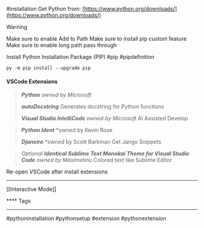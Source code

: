 #installation
Get Python from:
[https://www.python.org/downloads/](https://www.python.org/downloads/)

>[!warning]
>Make sure to enable Add to Path
>Make sure to install pip custom feature
>Make sure to enable long path pass through

Install Python Installation Package (PIP)
#pip #pipdefinition
```
py -m pip install --upgrade pip
```


#### VSCode Extensions
> ***Python*** 
> *owned by Microsoft*
> 
> ***autoDocstring***
> Generates docstring for Python functions
> 
> ***Visual Studio IntelliCode***
> *owned by Microsoft*
> AI Assisted Develop

> ***Python Ident***
> *owned by Kevin Rose

> ***Djaneiro***
> *owned by Scott Barkman
> Get Jango Snippets


>*Optional*
> ***Identical Sublime Text Monokai Theme for Visual Studio Code***
>*owned by Maximetinu*
>Colored text like Sublime Editor

Re-open VSCode after install extensions

***
[[Interactive Mode]]


**** Tags
***
#pythoninstallation #pythonsetup #extension  #pythonextension




